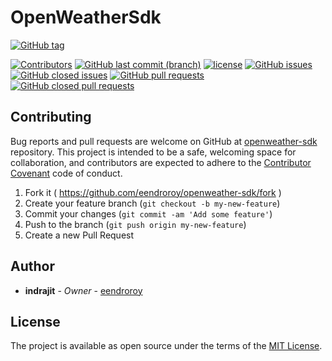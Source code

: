 # OpenWeatherSdk

[![GitHub tag](https://img.shields.io/github/tag/eendroroy/openweather-sdk.svg)](https://github.com/eendroroy/openweather-sdk/tags)

[![Contributors](https://img.shields.io/github/contributors/eendroroy/openweather-sdk.svg)](https://github.com/eendroroy/openweather-sdk/graphs/contributors)
[![GitHub last commit (branch)](https://img.shields.io/github/last-commit/eendroroy/openweather-sdk/master.svg)](https://github.com/eendroroy/openweather-sdk)
[![license](https://img.shields.io/github/license/eendroroy/openweather-sdk.svg)](https://github.com/eendroroy/openweather-sdk/blob/master/LICENSE)
[![GitHub issues](https://img.shields.io/github/issues/eendroroy/openweather-sdk.svg)](https://github.com/eendroroy/openweather-sdk/issues)
[![GitHub closed issues](https://img.shields.io/github/issues-closed/eendroroy/openweather-sdk.svg)](https://github.com/eendroroy/openweather-sdk/issues?q=is%3Aissue+is%3Aclosed)
[![GitHub pull requests](https://img.shields.io/github/issues-pr/eendroroy/openweather-sdk.svg)](https://github.com/eendroroy/openweather-sdk/pulls)
[![GitHub closed pull requests](https://img.shields.io/github/issues-pr-closed/eendroroy/openweather-sdk.svg)](https://github.com/eendroroy/openweather-sdk/pulls?q=is%3Apr+is%3Aclosed)

## Contributing

Bug reports and pull requests are welcome on GitHub at [openweather-sdk](https://github.com/eendroroy/openweather-sdk) repository.
This project is intended to be a safe, welcoming space for collaboration, and contributors are expected to adhere to the
[Contributor Covenant](http://contributor-covenant.org) code of conduct.

  1. Fork it ( https://github.com/eendroroy/openweather-sdk/fork )
  1. Create your feature branch (`git checkout -b my-new-feature`)
  1. Commit your changes (`git commit -am 'Add some feature'`)
  1. Push to the branch (`git push origin my-new-feature`)
  1. Create a new Pull Request

## Author

* **indrajit** - *Owner* - [eendroroy](https://github.com/eendroroy)

## License

The project is available as open source under the terms of the [MIT License](http://opensource.org/licenses/MIT).
